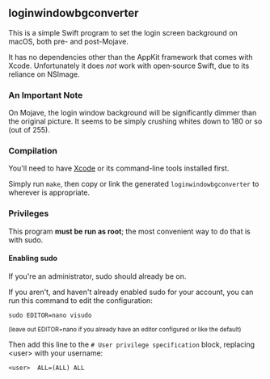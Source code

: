## loginwindowbgconverter

This is a simple Swift program to set the login screen background on macOS, both pre- and post-Mojave.

It has no dependencies other than the AppKit framework that comes with Xcode. Unfortunately it does _not_ work with open&#8209;source Swift, due to its reliance on NSImage.
<!-- &#8209; = non-breaking hyphen, U+2011 in decimal -->

### An Important Note

On Mojave, the login window background will be significantly dimmer than the original picture. It seems to be simply crushing whites down to 180 or so (out of 255).

### Compilation

You'll need to have [Xcode][xcode] or its command-line tools installed first.

Simply run `make`, then copy or link the generated `loginwindowbgconverter` to wherever is appropriate.

### Privileges

This program **must be run as root**; the most convenient way to do that is with sudo.

#### Enabling sudo

If you're an administrator, sudo should already be on.

If you aren't, and haven't already enabled sudo for your account, you can run this command to edit the configuration:

```
sudo EDITOR=nano visudo
```
<sub>(leave out EDITOR=nano if you already have an editor configured or like the default)</sub>

Then add this line to the `# User privilege specification` block, replacing <user\> with your username:

```
<user>	ALL=(ALL) ALL
```

[xcode]: https://developer.apple.com/xcode/
